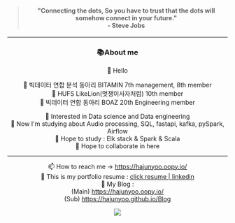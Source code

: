 <div align=center>
  
> <h4>"Connecting the dots, So you have to trust that the dots will somehow connect in your future." 
> <br>- Steve Jobs</h4>
----
<h3>📚About me</h3>

👋 Hello<br>

👀 빅데이터 연합 분석 동아리 BITAMIN 7th management, 8th member <br>
👀 HUFS LikeLion(멋쟁이사자처럼) 10th member<br>
👀 빅데이터 연합 동아리 BOAZ 20th Engineering member<br>

🌱 Interested in Data science and Data engineering <br>
🌱 Now I'm studying about Audio processing, SQL, fastapi, kafka, pySpark, Airflow <br> 
🌱 Hope to study : Elk stack & Spark & Scala <br>
🌱 Hope to collaborate in here <br>
  
<hr>
  
📫 How to reach me -> https://hajunyoo.oopy.io/ <br>
👀 This is my portfolio resume : [click resume | linkedin](https://www.linkedin.com/in/yuki-hajun/) <br>
👀 My Blog : <br>
(Main) https://hajunyoo.oopy.io/ <br>
(Sub) https://hajunyoo.github.io/Blog
<br>
<!---
HaJunYoo/HaJunYoo is a ✨ special ✨ repository because its `README.md` (this file) appears on your GitHub profile.
You can click the Preview link to take a look at your changes.
--->
<a href=""> <img align="center" src="https://github-readme-stats-sigma-five.vercel.app/api?username=HaJunYoo&show_icons=true&theme=radical"> </a>
  
